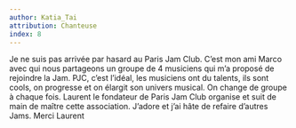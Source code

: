 ```yaml
---
author: Katia_Tai
attribution: Chanteuse
index: 8
---
```

Je ne suis pas arrivée par hasard au Paris Jam Club. C’est mon ami Marco avec qui nous partageons un groupe de 4 musiciens qui m’a proposé de rejoindre la Jam.
PJC, c’est l’idéal, les musiciens ont du talents, ils sont cools, on progresse et on élargit son univers musical. On change de groupe à chaque fois.
Laurent le fondateur de Paris Jam Club organise et suit de main de maître cette association.
J’adore et j’ai hâte de refaire d’autres Jams. Merci Laurent
